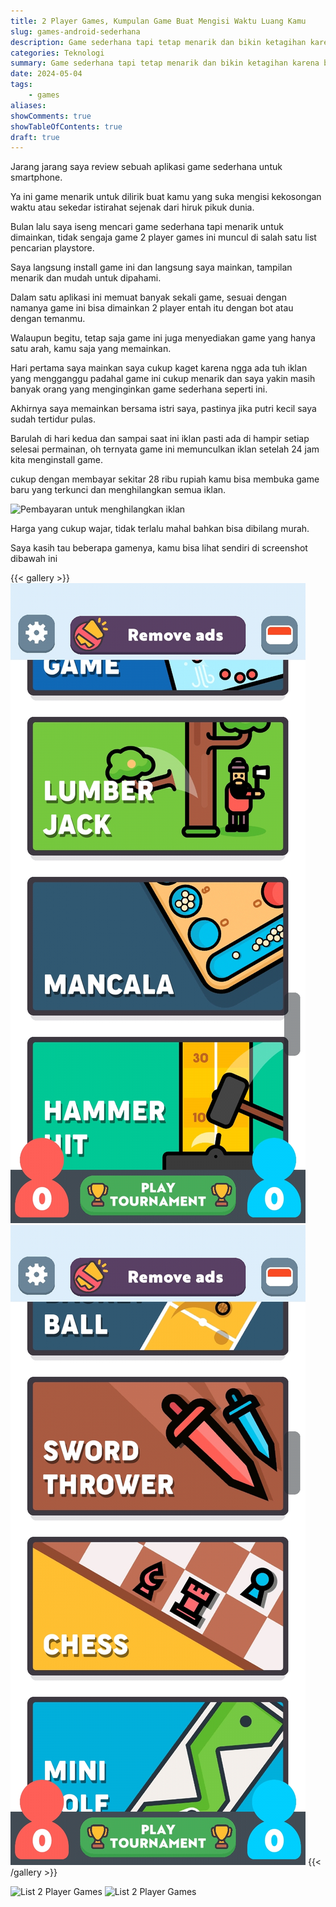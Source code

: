 ```yaml
---
title: 2 Player Games, Kumpulan Game Buat Mengisi Waktu Luang Kamu
slug: games-android-sederhana
description: Game sederhana tapi tetap menarik dan bikin ketagihan karena berisi kumpulan game game menarik yang bisa kamu mainkan diwaktu luang kamu
categories: Teknologi
summary: Game sederhana tapi tetap menarik dan bikin ketagihan karena berisi kumpulan game game menarik yang bisa kamu mainkan diwaktu luang kamu
date: 2024-05-04
tags: 
    - games
aliases: 
showComments: true
showTableOfContents: true
draft: true
---
```


Jarang jarang saya review sebuah aplikasi game sederhana untuk smartphone.

Ya ini game menarik untuk dilirik buat kamu yang suka mengisi kekosongan waktu atau sekedar istirahat sejenak dari hiruk pikuk dunia.

Bulan lalu saya iseng mencari game sederhana tapi menarik untuk dimainkan, tidak sengaja game 2 player games ini muncul di salah satu list pencarian playstore.

Saya langsung install game ini dan langsung saya mainkan, tampilan menarik dan mudah untuk dipahami.

Dalam satu aplikasi ini memuat banyak sekali game, sesuai dengan namanya game ini bisa dimainkan 2 player entah itu dengan bot atau dengan temanmu.

Walaupun begitu, tetap saja game ini juga menyediakan game yang hanya satu arah, kamu saja yang memainkan.

Hari pertama saya mainkan saya cukup kaget karena ngga ada tuh iklan yang mengganggu padahal game ini cukup menarik dan saya yakin masih banyak orang yang menginginkan game sederhana seperti ini.

Akhirnya saya memainkan bersama istri saya, pastinya jika putri kecil saya sudah tertidur pulas.

Barulah di hari kedua dan sampai saat ini iklan pasti ada di hampir setiap selesai permainan, oh ternyata game ini memunculkan iklan setelah 24 jam kita menginstall game.

cukup dengan membayar sekitar 28 ribu rupiah kamu bisa membuka game baru yang terkunci dan menghilangkan semua iklan.

![Pembayaran untuk menghilangkan iklan](/img/2-player-games/premium.jpg)

Harga yang cukup wajar, tidak terlalu mahal bahkan bisa dibilang murah.

Saya kasih tau beberapa gamenya, kamu bisa lihat sendiri di screenshot dibawah ini


{{< gallery >}}
  <img src="/assets/img/2-player-games/list-game-1.jpg" class="grid-w33" />
  <img src="/assets/img/2-player-games/list-game-2.jpg" class="grid-w33" />
{{< /gallery >}}

![List 2 Player Games](/img/2-player-games/list-game-1.jpg)
![List 2 Player Games](/img/2-player-games/list-game-2.jpg)



